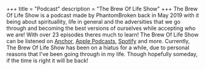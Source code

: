 +++
title = "Podcast"
description = "The Brew Of Life Show"
+++
The Brew Of Life Show is a podcast made by PhantomBroken back in May 2019 with it being about spirituallity, life in general and the adversities that we go through and becoming the best versions of ourselves while accepting who we are! With over 23 episodes theres much to learn! The Brew Of Life Show can be listened on 
[Anchor](https://anchor.fm/thebrewoflifeshow),
[Apple Podcasts](https://podcasts.apple.com/us/podcast/the-brew-of-life-show/id1464622770?uo=4), 
[Spotify](https://podcasts.apple.com/us/podcast/the-brew-of-life-show/id1464622770?uo=4) and more. Currently, The Brew Of Life Show has been on a hiatus for a while, due to personal reasons that I've been going through in my life. Though hopefully someday, if the time is right it will be back!

